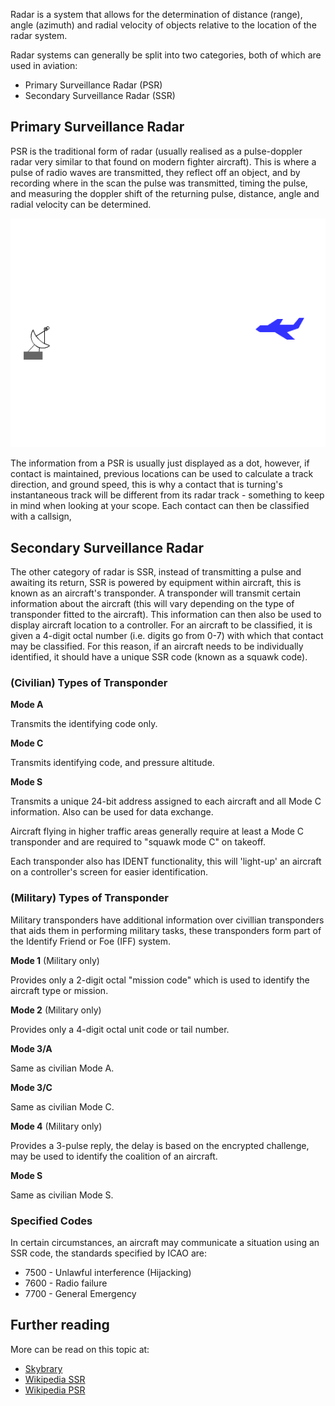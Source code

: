 Radar is a system that allows for the determination of distance (range), angle (azimuth) and radial velocity of objects relative to the location of the radar system.

Radar systems can generally be split into two categories, both of which are used in aviation:

- Primary Surveillance Radar (PSR)
- Secondary Surveillance Radar (SSR)

## Primary Surveillance Radar

PSR is the traditional form of radar (usually realised as a pulse-doppler radar very similar to that found on modern fighter aircraft). This is where a pulse of radio waves are transmitted, they reflect off an object, and by recording where in the scan the pulse was transmitted, timing the pulse, and measuring the doppler shift of the returning pulse, distance, angle and radial velocity can be determined.

![Pulse-Doppler Radar](../assets/doppler_radar.webp)

The information from a PSR is usually just displayed as a dot, however, if contact is maintained, previous locations can be used to calculate a track direction, and ground speed, this is why a contact that is turning's instantaneous track will be different from its radar track - something to keep in mind when looking at your scope. Each contact can then be classified with a callsign, 

## Secondary Surveillance Radar

The other category of radar is SSR, instead of transmitting a pulse and awaiting its return, SSR is powered by equipment within aircraft, this is known as an aircraft's transponder. A transponder will transmit certain information about the aircraft (this will vary depending on the type of transponder fitted to the aircraft). This information can then also be used to display aircraft location to a controller. For an aircraft to be classified, it is given a 4-digit octal number (i.e. digits go from 0-7) with which that contact may be classified. For this reason, if an aircraft needs to be individually identified, it should have a unique SSR code (known as a squawk code).

### (Civilian) Types of Transponder

**Mode A**

Transmits the identifying code only.

**Mode C**

Transmits identifying code, and pressure altitude.

**Mode S**

Transmits a unique 24-bit address assigned to each aircraft and all Mode C information. Also can be used for data exchange.

Aircraft flying in higher traffic areas generally require at least a Mode C transponder and are required to "squawk mode C" on takeoff.

Each transponder also has IDENT functionality, this will 'light-up' an aircraft on a controller's screen for easier identification.

### (Military) Types of Transponder

Military transponders have additional information over civillian transponders that aids them in performing military tasks, these transponders form part of the Identify Friend or Foe (IFF) system.

**Mode 1** (Military only)

Provides only a 2-digit octal "mission code" which is used to identify the aircraft type or mission.

**Mode 2** (Military only)

Provides only a 4-digit octal unit code or tail number.

**Mode 3/A**

Same as civilian Mode A.

**Mode 3/C**

Same as civilian Mode C.

**Mode 4** (Military only)

Provides a 3-pulse reply, the delay is based on the encrypted challenge, may be used to identify the coalition of an aircraft.

**Mode S**

Same as civilian Mode S.

### Specified Codes

In certain circumstances, an aircraft may communicate a situation using an SSR code, the standards specified by ICAO are:

- 7500 - Unlawful interference (Hijacking)
- 7600 - Radio failure
- 7700 - General Emergency

## Further reading

More can be read on this topic at:

- [Skybrary](https://www.skybrary.aero/articles/transponder)
- [Wikipedia SSR](https://en.wikipedia.org/wiki/Secondary_surveillance_radar)
- [Wikipedia PSR](https://en.wikipedia.org/wiki/Primary_radar)


